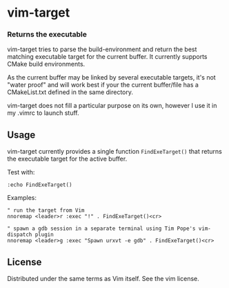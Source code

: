 vim-target
=============
### Returns the executable ###

vim-target tries to parse the build-environment and return the best matching
executable target for the current buffer. It currently supports CMake build
environments.

As the current buffer may be linked by several executable targets, it's not
"water proof" and will work best if your the current buffer/file has
a CMakeList.txt defined in the same directory.

vim-target does not fill a particular purpose on its own, however I use it in
my .vimrc to launch stuff.

## Usage
vim-target currently provides a single function `FindExeTarget()` that
returns the executable target for the active buffer.

Test with:
```
:echo FindExeTarget()
```


Examples:
```
" run the target from Vim
nnoremap <leader>r :exec "!" . FindExeTarget()<cr>

" spawn a gdb session in a separate terminal using Tim Pope's vim-dispatch plugin
nnoremap <leader>g :exec "Spawn urxvt -e gdb" . FindExeTarget()<cr>

```

## License

Distributed under the same terms as Vim itself.  See the vim license.
